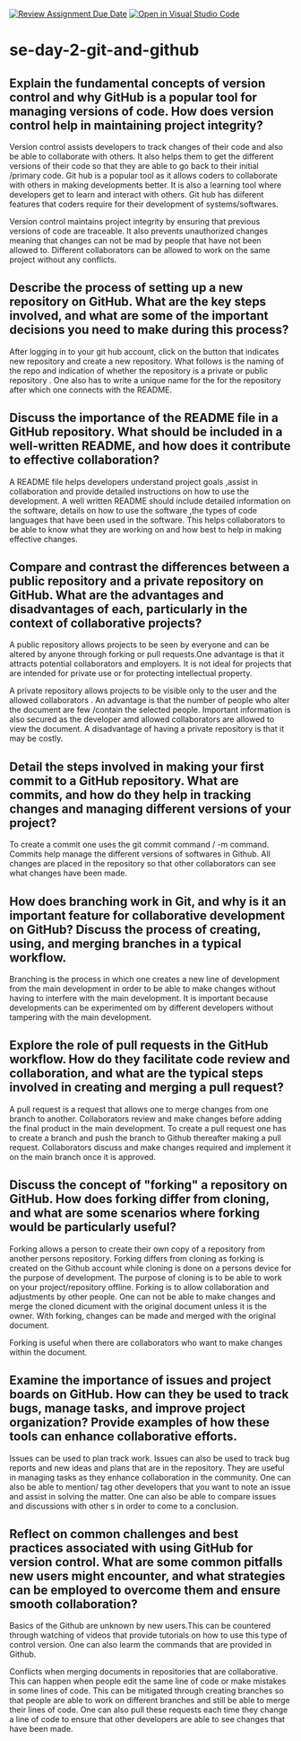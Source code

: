 [![Review Assignment Due Date](https://classroom.github.com/assets/deadline-readme-button-22041afd0340ce965d47ae6ef1cefeee28c7c493a6346c4f15d667ab976d596c.svg)](https://classroom.github.com/a/8wgCKhpZ)
[![Open in Visual Studio Code](https://classroom.github.com/assets/open-in-vscode-2e0aaae1b6195c2367325f4f02e2d04e9abb55f0b24a779b69b11b9e10269abc.svg)](https://classroom.github.com/online_ide?assignment_repo_id=18660106&assignment_repo_type=AssignmentRepo)
# se-day-2-git-and-github
## Explain the fundamental concepts of version control and why GitHub is a popular tool for managing versions of code. How does version control help in maintaining project integrity?

Version control assists developers to track changes of their code and also be able to collaborate with others. It also helps them to get the different versions of their code so that they are able to go back to their initial /primary code. Git hub is a popular tool as it allows coders to collaborate with others in making developments better. It is also a learning tool where developers get to learn and interact with others. Git hub has diiferent features that coders require for their development of systems/softwares.

Version control maintains project integrity by ensuring that previous versions of code are  traceable. It also prevents unauthorized changes meaning that changes can not be mad by people that have not been allowed to. Different collaborators can be allowed to work on the same project without any conflicts.

## Describe the process of setting up a new repository on GitHub. What are the key steps involved, and what are some of the important decisions you need to make during this process?

After logging in to your git hub account, click on the button that indicates new repository and create a new repository. What follows is the naming of the repo and indication of whether the repository is a private or public repository . One also has to write a unique name for the for the repository after which one connects with the README. 

## Discuss the importance of the README file in a GitHub repository. What should be included in a well-written README, and how does it contribute to effective collaboration?

A README file helps developers understand project goals ,assist in collaboration and provide detailed instructions on how to use the development.
A well written README should include detailed information on the software, details on how to use the software ,the types of code languages that have been used in the software. This helps collaborators to be able to know what they are working on and how best to help in making effective changes.

## Compare and contrast the differences between a public repository and a private repository on GitHub. What are the advantages and disadvantages of each, particularly in the context of collaborative projects?

A public repository allows projects to be seen by everyone and can be altered by anyone through forking or pull requests.One advantage is that it attracts potential collaborators and employers. It is not ideal for projects that are intended for private use or for protecting intellectual property.

A private repository allows projects to be visible only to the user and the allowed collaborators . An advantage is that the number of people who alter the document are few /contain the selected people. Important information is also secured as the developer amd allowed collaborators are allowed to view the document. 
A disadvantage of having a private repository is that it may be costly.


## Detail the steps involved in making your first commit to a GitHub repository. What are commits, and how do they help in tracking changes and managing different versions of your project?
To create a commit one uses the git commit command / -m command. Commits help manage the different versions of softwares in Github. All changes are placed in the repository so that other collaborators can see what changes have been made.

## How does branching work in Git, and why is it an important feature for collaborative development on GitHub? Discuss the process of creating, using, and merging branches in a typical workflow.
Branching is the process in which one creates a new line of development from the main development in order to be able to make changes without having to interfere with the main development. It is important because developments can be experimented om by different developers without tampering with the main development.

## Explore the role of pull requests in the GitHub workflow. How do they facilitate code review and collaboration, and what are the typical steps involved in creating and merging a pull request?

A pull request is a request that allows one to merge changes from one branch to another. Collaborators review and make changes before adding the final product in the main development. To create a pull request one has to create a branch and push the branch to Github thereafter making a pull request. Collaborators discuss and make changes required and implement it on the main branch once it is approved.
## Discuss the concept of "forking" a repository on GitHub. How does forking differ from cloning, and what are some scenarios where forking would be particularly useful?

Forking allows a person to create their own copy of a repository from another persons repository.
Forking differs from cloning as forking is created on the Github account while cloning is done on a persons device for the purpose of development.
The purpose of cloning is to be able to work on your project/repository offline. Forking is to allow collaboration and adjustments by other people. One can not be able to make changes and merge the cloned dicument with the original document unless it is the owner. With forking, changes can be made and merged with the original document.

Forking is useful when there are collaborators who want to make changes within the document.

## Examine the importance of issues and project boards on GitHub. How can they be used to track bugs, manage tasks, and improve project organization? Provide examples of how these tools can enhance collaborative efforts.

Issues can be used to plan track work. Issues can also be used to track bug reports and new ideas and plans that are in the repository. They are useful in managing tasks as they enhance collaboration in the community. One can also be able to mention/ tag other developers that you want to note an issue and assist in solving the matter. One can also be able to compare issues and discussions with other s in order to come to a conclusion.

## Reflect on common challenges and best practices associated with using GitHub for version control. What are some common pitfalls new users might encounter, and what strategies can be employed to overcome them and ensure smooth collaboration?

Basics of the Github are unknown by new users.This can be countered through watching of videos that provide tutorials on how to use this type of control version. One can also learm the commands that are provided in Github.

Conflicts when merging documents in repositories that are collaborative. This can happen when people edit the same line of code or make mistakes in some lines of code. This can be mitigated through creating branches so that people are able to work on different branches and still be able to merge their lines of code. One can also pull these requests each time they change a line of code to ensure that other developers are able to see changes that have been made.
